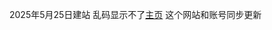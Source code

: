 2025年5月25日建站
乱码显示不了[主页](https://space.bilibili.com/3546834974804423?spm_id_from=333.1007.0.0)
这个网站和账号同步更新